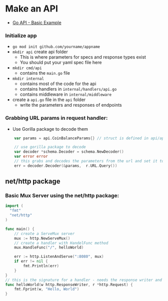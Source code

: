# Make an API

- [Go API - Basic Example](https://github.com/BrentGrammer/go-api)

### Initialize app

- `go mod init github.com/yourname/appname`
- `mkdir api` create api folder
  - This is where parameters for specs and response types exist
  - You should put your yaml spec file here
- `mkdir cmd/api`
  - contains the `main.go` file
- `mkdir internal`
  - contains most of the code for the api
  - contains handlers in `internal/handlers/api.go`
  - contains middleware in `internal/middleware`
- create a `api.go` file in the `api` folder
  - write the parameters and responses of endpoints

### Grabbing URL params in request handler:

- Use Gorilla package to decode them

```go
	var params = api.CoinBalanceParams{} // struct is defined in api/api.go and represents the url parameters for this request

	// use gorilla package to decode
	var decoder *schema.Decoder = schema.NewDecoder()
	var error error
    // this grabs and decodes the parameters from the url and set it to the values in the params struct
	err = decoder.Decoder(&params,  r.URL.Query())
```

## net/http package

### Basic Mux Server using the net/http package:

```go
import (
  "fmt"
  "net/http"
)

func main() {
    // create a ServeMux server
    mux := http.NewServeMux()
    // create a handler with HandelFunc method
    mux.HandleFunc("/", helloWorld)

    err := http.ListenAndServe(":8080", mux)
    if err != nil {
        fmt.Println(err)
    }
}
// this is the signature for a handler - needs the response writer and pointer to Request
func helloWorld(w http.ResponseWriter, r *http.Request) {
    fmt.Fprint(w, "Hello, World")
}
```

